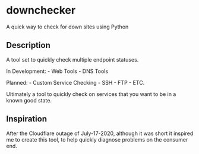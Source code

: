 # downchecker
A quick way to check for down sites using Python 

## Description
A tool set to quickly check multiple endpoint statuses.

In Development: 
    - Web Tools
    - DNS Tools

Planned: 
    - Custom Service Checking
    - SSH
    - FTP
    - ETC.

Ultimately a tool to quickly check on services that you want to be in a known good state. 

## Inspiration
After the Cloudflare outage of July-17-2020, although it was short it inspired me to create this tool, to help quickly diagnose problems on the consumer end.